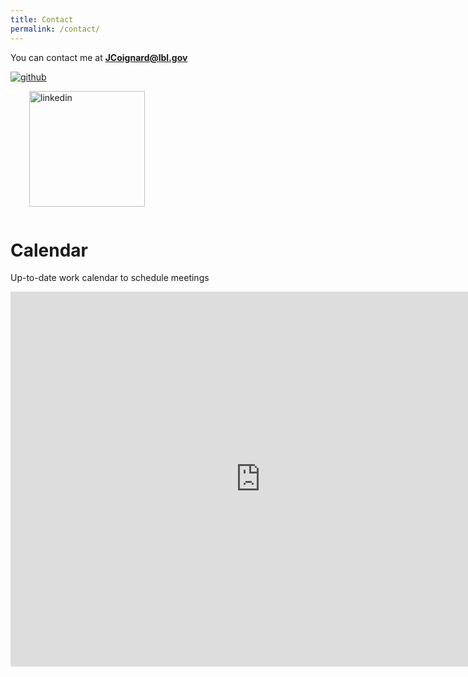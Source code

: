 ```yaml
---
title: Contact
permalink: /contact/
---
```


You can contact me at **JCoignard@lbl.gov**

<div style="display:inline-block;">
  <a href="https://github.com/Jonathan56"
  style="display:inline-block;">
  <img src="{{ site.baseurl }}/assets/image/github.png" alt="github">
  </a>

  <a href="https://fr.linkedin.com/in/jonathan-coignard-5b957552"
  style="display:inline-block; margin-left:30px;">
  <img src="{{ site.baseurl }}/assets/image/linkedin.png" alt="linkedin" width="185">
  </a>
</div>

# Calendar
Up-to-date work calendar to schedule meetings
<iframe src="https://calendar.google.com/calendar/b/1/embed?showTitle=0&amp;showDate=0&amp;showPrint=0&amp;showTabs=0&amp;showCalendars=0&amp;mode=WEEK&amp;height=600&amp;wkst=1&amp;bgcolor=%23FFFFFF&amp;src=1fa53vmdippjp9fuk795mnqpcs%40group.calendar.google.com&amp;color=%2323164E&amp;ctz=America%2FLos_Angeles" style="border-width:0" width="800" height="600" frameborder="0" scrolling="no"></iframe>
